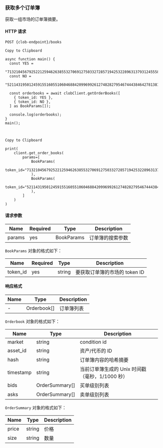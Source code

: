 ### 获取多个订单簿

获取一组市场的订单簿摘要。

#### HTTP 请求

`POST {clob-endpoint}/books`


    Copy to Clipboard

    async function main() {
      const YES =
        "71321045679252212594626385532706912750332728571942532289631379312455583992563";
      const NO =
        "52114319501245915516055106046884209969926127482827954674443846427813813222426";

      const orderbooks = await clobClient.getOrderBooks([
        { token_id: YES },
        { token_id: NO },
      ] as BookParams[]);

      console.log(orderbooks);
    }
    main();



    Copy to Clipboard

    print(
        client.get_order_books(
            params=[
                BookParams(
                    token_id="71321045679252212594626385532706912750332728571942532289631379312455583992563"
                ),
                BookParams(
                    token_id="52114319501245915516055106046884209969926127482827954674443846427813813222426"
                ),
            ]
        )
    )


#### 请求参数

Name | Required | Type | Description
---|---|---|---
params | yes | BookParams | 订单簿的搜索参数

`BookParams` 对象的格式如下：

Name | Required | Type | Description
---|---|---|---
token_id | yes | string | 要获取订单簿的市场的 token ID

#### 响应格式

Name | Type | Description
---|---|---
- | Orderbook[] | 订单簿列表

`Orderbook` 对象的格式如下：

Name | Type | Description
---|---|---
market | string | condition id
asset_id | string | 资产/代币的 ID
hash | string | 订单簿内容的哈希摘要
timestamp | string | 当前订单簿生成的 Unix 时间戳（毫秒，1/1000 秒）
bids | OrderSummary[] | 买单级别列表
asks | OrderSummary[] | 卖单级别列表

`OrderSummary` 对象的格式如下：

Name | Type | Description
---|---|---
price | string | 价格
size | string | 数量
